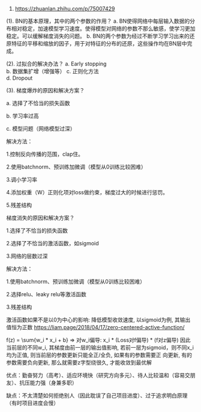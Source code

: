 1. https://zhuanlan.zhihu.com/p/75007429

(1). BN的基本原理，其中的两个参数的作用？ 
   a. BN使得网络中每层输入数据的分布相对稳定，加速模型学习速度。使得模型对网络的参数不那么敏感，使学习更加稳定。可以缓解梯度消失的问题。 
   b. BN的两个参数为经过不断学习学习出来的还原特征的平移和缩放的因子，用于对特征的分布的还原，这些操作均在BN层中完成。 

(2). 过拟合的解决办法？ 
   a. Early stopping  
   b. 数据集扩增（增强等） 
   c. 正则化方法  
   d. Dropout  

(3). 梯度爆炸的原因和解决方案？

a. 选择了不恰当的损失函数

b. 学习率过高

c. 模型问题（网络模型过深）

解决方法：

1.控制反向传播的范围，clap住。

2.使用batchnorm、预训练加微调（模型从0训练比较困难）

3.调小学习率

4.添加权重（W）正则化项对loss做约束，梯度过大的时候进行惩罚。

5.残差结构

梯度消失的原因和解决方案？

1.选择了不恰当的损失函数

2.选择了不恰当的激活函数，如sigmoid

3.网络的层数过深

解决方法：

1.使用batchnorm、预训练加微调（模型从0训练比较困难）

2.选择relu、leaky relu等激活函数

3.残差结构

激活函数如果不是以0为中心的影响: 降低模型收敛速度, 以sigmoid为例, 其输出值恒为正数
https://liam.page/2018/04/17/zero-centered-active-function/

f(z) = \sum{w_i * x_i + b} 
=> 对w_i偏导: x_i * (Loss对f偏导) * (f对z偏导)
因此当前层的不同w_i, 其梯度由前一层的输出值影响, 若前一层为sigmoid，则不同x_i均为正值, 则当前层的参数更新只能全正/全负, 如果有的参数需要正
向更新, 有的参数需要负向更新, 那么就需要z字型绕很久, 才能收敛到最优解 


优点：勤奋努力（高考）、适应环境快（研究方向多元）、待人比较温和（容易交朋友）、抗压能力强（身兼多职）

缺点：不太清楚如何拒绝别人（因此耽误了自己项目进度）、过于追求明白原理（有时项目进度会慢）
